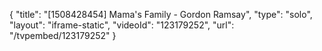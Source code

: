 {
    "title": "[1508428454] Mama's Family - Gordon Ramsay",
    "type": "solo",
    "layout": "iframe-static",
    "videoId": "123179252",
    "url": "\/tvpembed\/123179252"
}